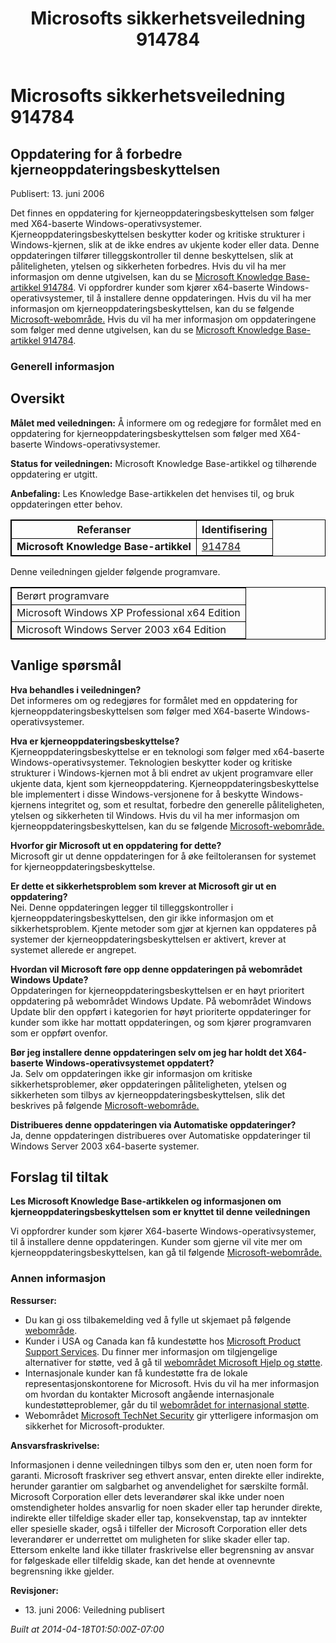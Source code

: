﻿---
title: Microsofts sikkerhetsveiledning 914784
TOCTitle: "914784"
ms:assetid: "914784"
ms:mtpsurl: https://technet.microsoft.com/nb-NO/library/914784(v=Security.10)
ms:contentKeyID: 61230801
ms.date: 04/18/2014
mtps_version: v=Security.10
ms.translationtype: HT
---

# Microsofts sikkerhetsveiledning 914784

## Oppdatering for å forbedre kjerneoppdateringsbeskyttelsen

Publisert: 13. juni 2006

Det finnes en oppdatering for kjerneoppdateringsbeskyttelsen som følger med X64-baserte Windows-operativsystemer. Kjerneoppdateringsbeskyttelsen beskytter koder og kritiske strukturer i Windows-kjernen, slik at de ikke endres av ukjente koder eller data. Denne oppdateringen tilfører tilleggskontroller til denne beskyttelsen, slik at påliteligheten, ytelsen og sikkerheten forbedres. Hvis du vil ha mer informasjon om denne utgivelsen, kan du se [Microsoft Knowledge Base-artikkel 914784](http://support.microsoft.com/kb/891861). Vi oppfordrer kunder som kjører x64-baserte Windows-operativsystemer, til å installere denne oppdateringen. Hvis du vil ha mer informasjon om kjerneoppdateringsbeskyttelsen, kan du se følgende [Microsoft-webområde.](http://www.microsoft.com/whdc/driver/kernel/64bitpatch_faq.mspx) Hvis du vil ha mer informasjon om oppdateringene som følger med denne utgivelsen, kan du se [Microsoft Knowledge Base-artikkel 914784](http://support.microsoft.com/kb/891861).

### Generell informasjon

## Oversikt

**Målet med veiledningen:** Å informere om og redegjøre for formålet med en oppdatering for kjerneoppdateringsbeskyttelsen som følger med X64-baserte Windows-operativsystemer.

**Status for veiledningen:** Microsoft Knowledge Base-artikkel og tilhørende oppdatering er utgitt.

**Anbefaling:** Les Knowledge Base-artikkelen det henvises til, og bruk oppdateringen etter behov.

  

<table style="border:1px solid black;">
<thead>
<tr class="header">
<th style="border:1px solid black;">Referanser</th>
<th style="border:1px solid black;">Identifisering</th>
</tr>
</thead>
<tbody>
<tr class="odd">
<td style="border:1px solid black;"><strong>Microsoft Knowledge Base-artikkel</strong></td>
<td style="border:1px solid black;"><a href="http://support.microsoft.com/kb/891861">914784</a></td>
</tr>
</tbody>
</table>


Denne veiledningen gjelder følgende programvare.

<table style="border:1px solid black;">
<tbody>
<tr class="odd">
<td style="border:1px solid black;">Berørt programvare</td>
</tr>
<tr class="even">
<td style="border:1px solid black;">Microsoft Windows XP Professional x64 Edition</td>
</tr>
<tr class="odd">
<td style="border:1px solid black;">Microsoft Windows Server 2003 x64 Edition</td>
</tr>
</tbody>
</table>


## Vanlige spørsmål

**Hva behandles i veiledningen?**  
Det informeres om og redegjøres for formålet med en oppdatering for kjerneoppdateringsbeskyttelsen som følger med X64-baserte Windows-operativsystemer.

**Hva er kjerneoppdateringsbeskyttelse?**  
Kjerneoppdateringsbeskyttelse er en teknologi som følger med x64-baserte Windows-operativsystemer. Teknologien beskytter koder og kritiske strukturer i Windows-kjernen mot å bli endret av ukjent programvare eller ukjente data, kjent som kjerneoppdatering. Kjerneoppdateringsbeskyttelse ble implementert i disse Windows-versjonene for å beskytte Windows-kjernens integritet og, som et resultat, forbedre den generelle påliteligheten, ytelsen og sikkerheten til Windows. Hvis du vil ha mer informasjon om kjerneoppdateringsbeskyttelsen, kan du se følgende [Microsoft-webområde.](http://www.microsoft.com/whdc/driver/kernel/64bitpatch_faq.mspx)

**Hvorfor gir Microsoft ut en oppdatering for dette?**  
Microsoft gir ut denne oppdateringen for å øke feiltoleransen for systemet for kjerneoppdateringsbeskyttelse.

**Er dette et sikkerhetsproblem som krever at Microsoft gir ut en oppdatering?**  
Nei. Denne oppdateringen legger til tilleggskontroller i kjerneoppdateringsbeskyttelsen, den gir ikke informasjon om et sikkerhetsproblem. Kjente metoder som gjør at kjernen kan oppdateres på systemer der kjerneoppdateringsbeskyttelsen er aktivert, krever at systemet allerede er angrepet.

**Hvordan vil Microsoft føre opp denne oppdateringen på webområdet Windows Update?**  
Oppdateringen for kjerneoppdateringsbeskyttelsen er en høyt prioritert oppdatering på webområdet Windows Update. På webområdet Windows Update blir den oppført i kategorien for høyt prioriterte oppdateringer for kunder som ikke har mottatt oppdateringen, og som kjører programvaren som er oppført ovenfor.

**Bør jeg installere denne oppdateringen selv om jeg har holdt det X64-baserte Windows-operativsystemet oppdatert?**  
Ja. Selv om oppdateringen ikke gir informasjon om kritiske sikkerhetsproblemer, øker oppdateringen påliteligheten, ytelsen og sikkerheten som tilbys av kjerneoppdateringsbeskyttelsen, slik det beskrives på følgende [Microsoft-webområde.](http://www.microsoft.com/whdc/driver/kernel/64bitpatch_faq.mspx)

**Distribueres denne oppdateringen via Automatiske oppdateringer?**  
Ja, denne oppdateringen distribueres over Automatiske oppdateringer til Windows Server 2003 x64-baserte systemer.

## Forslag til tiltak

**Les Microsoft Knowledge Base-artikkelen og informasjonen om kjerneoppdateringsbeskyttelsen som er knyttet til denne veiledningen**

Vi oppfordrer kunder som kjører X64-baserte Windows-operativsystemer, til å installere denne oppdateringen. Kunder som gjerne vil vite mer om kjerneoppdateringsbeskyttelsen, kan gå til følgende [Microsoft-webområde.](http://www.microsoft.com/whdc/driver/kernel/64bitpatch_faq.mspx)

### Annen informasjon

**Ressurser:**

  - Du kan gi oss tilbakemelding ved å fylle ut skjemaet på følgende [webområde](https://support.microsoft.com/common/survey.aspx?scid=sw;en;1257&amp;showpage=1&amp;ws=technet&amp;sd=tech).
  - Kunder i USA og Canada kan få kundestøtte hos [Microsoft Product Support Services](http://go.microsoft.com/fwlink/?linkid=21131). Du finner mer informasjon om tilgjengelige alternativer for støtte, ved å gå til [webområdet Microsoft Hjelp og støtte](http://support.microsoft.com).
  - Internasjonale kunder kan få kundestøtte fra de lokale representasjonskontorene for Microsoft. Hvis du vil ha mer informasjon om hvordan du kontakter Microsoft angående internasjonale kundestøtteproblemer, går du til [webområdet for internasjonal støtte](http://go.microsoft.com/fwlink/?linkid=21155).
  - Webområdet [Microsoft TechNet Security](http://go.microsoft.com/fwlink/?linkid=21132) gir ytterligere informasjon om sikkerhet for Microsoft-produkter.

**Ansvarsfraskrivelse:**

Informasjonen i denne veiledningen tilbys som den er, uten noen form for garanti. Microsoft fraskriver seg ethvert ansvar, enten direkte eller indirekte, herunder garantier om salgbarhet og anvendelighet for særskilte formål. Microsoft Corporation eller dets leverandører skal ikke under noen omstendigheter holdes ansvarlig for noen skader eller tap herunder direkte, indirekte eller tilfeldige skader eller tap, konsekvenstap, tap av inntekter eller spesielle skader, også i tilfeller der Microsoft Corporation eller dets leverandører er underrettet om muligheten for slike skader eller tap. Ettersom enkelte land ikke tillater fraskrivelse eller begrensning av ansvar for følgeskade eller tilfeldig skade, kan det hende at ovennevnte begrensning ikke gjelder.

**Revisjoner:**

  - 13\. juni 2006: Veiledning publisert

*Built at 2014-04-18T01:50:00Z-07:00*

